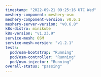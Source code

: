 ```yaml
---
timestamp: "2022-09-21 09:25:16 UTC Wed"
meshery-component: meshery-osm
meshery-component-version: v0.6.1
meshery-server-version: "v0.6.8"
k8s-distro: minikube
k8s-version: "v1.23.9"
service-mesh: OSM
service-mesh-version: "v1.2.1"
tests:
  pod/osm-bootstrap: "Running"
  pod/osm-controller: "Running"
  pod/osm-injector: "Running"
overall-status: "passing"
---
```

